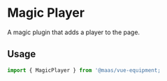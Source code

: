 # Magic Player

A magic plugin that adds a player to the page.

## Usage

```js
import { MagicPlayer } from '@maas/vue-equipment;

```
